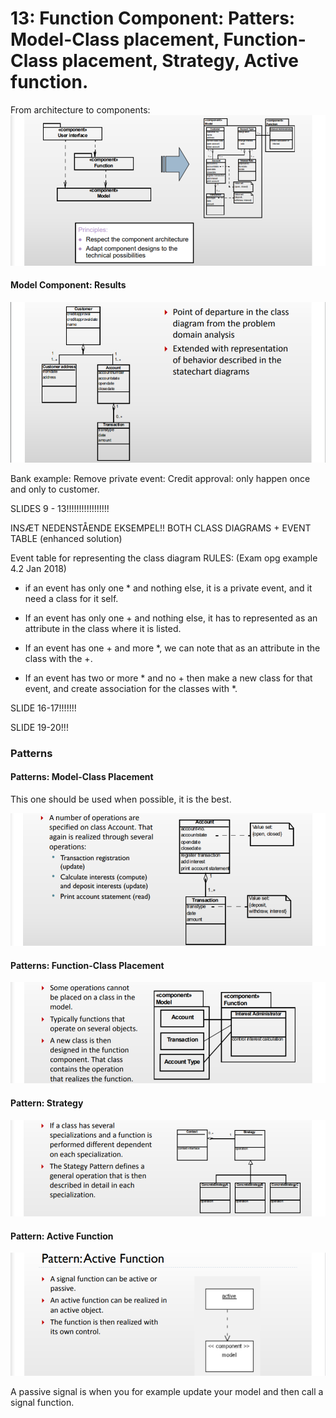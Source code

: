 # 13: Function Component: Patters: Model-Class placement, Function-Class placement, Strategy, Active function.

From architecture to components:
![](.\img\57.png)

#### Model Component: Results

![](.\img\58.png)



Bank example: Remove private event: Credit approval: only happen once and only to customer.

SLIDES 9 - 13!!!!!!!!!!!!!!!!!

INSÆT NEDENSTÅENDE EKSEMPEL!! BOTH CLASS DIAGRAMS + EVENT TABLE (enhanced solution)

Event table for representing the class diagram RULES: (Exam opg example 4.2 Jan 2018)

- if an event has only one * and nothing else, it is a private event, and it need a class for it self.

- If an event has only one + and nothing else, it has to represented as an attribute in the class where it is listed.

- If an event has one + and more *, we can note that as an attribute in the class with the +.
- If an event has two or more * and no + then make a new class for that event, and create association for the classes with *.

SLIDE 16-17!!!!!!!

SLIDE 19-20!!!

### Patterns

#### Patterns: Model-Class Placement

This one should be used when possible, it is the best.

![](.\img\59.png)

#### Patterns: Function-Class Placement

![](.\img\60.png)

#### Pattern: Strategy

![](.\img\61.png)

#### Pattern: Active Function

![](.\img\62.png)

A passive signal is when you for example update your model and then call a signal function.



